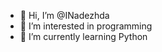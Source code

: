 - 👋 Hi, I’m @INadezhda
- 👀 I’m interested in programming
- 🌱 I’m currently learning Python

<!---
INadezhda/INadezhda is a ✨ special ✨ repository because its `README.md` (this file) appears on your GitHub profile.
You can click the Preview link to take a look at your changes.
--->
